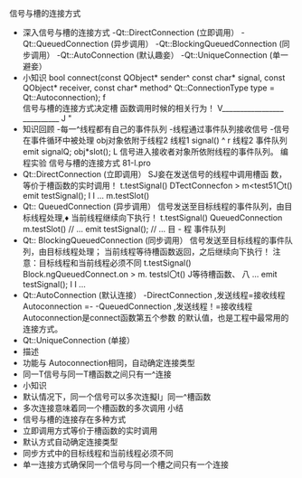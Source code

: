信号与槽的连接方式
- 深入信号与槽的连接方式
-Qt::DirectConnection (立即调用）
-Qt::QueuedConnection (异步调用）
-Qt::BlockingQueuedConnection (同步调用）
-Qt::AutoConnection (默认趣妾）
-Qt::UniqueConnection (单一避妾）
- 小知识
bool connect(const QObject* sender^
const char* signal,
const QObject* receiver,
const char* method^
Qt::ConnectionType type = Qt::Autoconnection);
f \
信号与槽的连接方式决定槽
函数调用时候的相关行为！
V_________________ __________ J "
- 知识回顾
-每一^线程都有自己的事件队列
-线程通过事件队列接收信号
-信号在事件循环中被处理
obj对象依附于线程2
线程1
signal() ^ r 线程2
事件队列 emit signalQ; obj*slot(); L
信号进入接收者对象所依附线程的事件队列。
编程实验 信号与槽的连接方式 81-l.pro
-  Qt::DirectConnection (立即调用）
SJ妾在发送信号的线程中调用槽函
数，等价于槽函数的实时调用！
t.testSignal() DTectConnecfon > m<test51〇t()
emit testSignal();
I I ...
m.testSlot()
-  Qt:: QueuedConnection (异步调用）
信号发送至目标线程的事件队列，由目
标线程处理,♦ 当前线程继续向下执行！
t.testSignal() QueuedConnection m.testSlot()
// ...
emit testSignal();
// ...
目 -  程
事件队列
-  Qt:: BlockingQueuedConnection (同步调用）
信号发送至目标线程的事件队列，由目标线程处理；
当前线程等待槽函数返回，之后继续向下执行！
注意：目标线程和当前线程必须不同
t.testSignal() Block.ngQueuedConnect.on > m.
testsl〇t()
J等待槽函数、
八 ...
emit testSignal();
I I ...
-  Qt::AutoConnection (默认连接）
-DirectConnection ,发送线程=接收线程
Autoconnection =-
-QueuedConnection ,发送线程！=接收线程
Autoconnection是connect函数第五个参数
的默认值，也是工程中最常用的连接方式。
-  Qt::UniqueConnection (单接）
- 描述
- 功能与 Autoconnection相同，自动确定连接类型
- 同一T信号与同一T槽函数之间只有一^连接
- 小知识
- 默认情况下，同一个信号可以多次连擬I」同一^槽函数
- 多次连接意味着同一个槽函数的多次调用
小结
- 信号与槽的连接存在多种方式
- 立即调用方式等价于槽函数的实时调用
- 默认方式自动确定连接类型
- 同步方式中的目标线程和当前线程必须不同
- 单一连接方式确保同一个信号与同一个槽之间只有一个连接